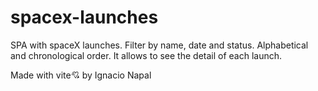 # spacex-launches

SPA with spaceX launches. Filter by name, date and status. Alphabetical and chronological order. It allows to see the detail of each launch.

Made with vite💘 by Ignacio Napal
